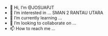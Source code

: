 - 👋 Hi, I’m @JOSUAPJT
- 👀 I’m interested in ... SMAN 2 RANTAU UTARA
- 🌱 I’m currently learning ...
- 💞️ I’m looking to collaborate on ...
- 📫 How to reach me ...

<!---
JOSUAPJT/JOSUAPJT is a ✨ special ✨ repository because its `README.md` (this file) appears on your GitHub profile.
You can click the Preview link to take a look at your changes.
--->
